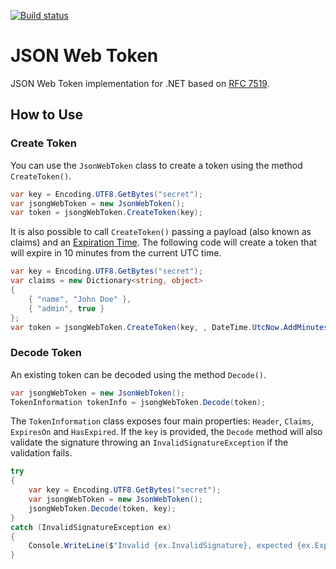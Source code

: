 [![Build status](https://ci.appveyor.com/api/projects/status/o9gplvau6o6582wj/branch/master?svg=true)](https://ci.appveyor.com/project/vmrocha/jwt/branch/master)

# JSON Web Token

JSON Web Token implementation for .NET based on [RFC 7519](https://tools.ietf.org/html/rfc7519).

## How to Use

### Create Token

You can use the `JsonWebToken` class to create a token using the method `CreateToken()`.

```cs
var key = Encoding.UTF8.GetBytes("secret");
var jsongWebToken = new JsonWebToken();
var token = jsongWebToken.CreateToken(key);
```

It is also possible to call `CreateToken()` passing a payload (also known as claims) and an [Expiration Time](https://tools.ietf.org/html/rfc7519#section-4.1.4). The following code will create a token that will expire in 10 minutes from the current UTC time.

```cs
var key = Encoding.UTF8.GetBytes("secret");
var claims = new Dictionary<string, object>
{
    { "name", "John Doe" },
    { "admin", true }
};
var token = jsongWebToken.CreateToken(key, , DateTime.UtcNow.AddMinutes(10));
```

### Decode Token

An existing token can be decoded using the method `Decode()`.

```cs
var jsongWebToken = new JsonWebToken();
TokenInformation tokenInfo = jsongWebToken.Decode(token);
```

The `TokenInformation` class exposes four main properties: `Header`, `Claims`, `ExpiresOn` and `HasExpired`. If the `key` is provided, the `Decode` method will also validate the signature throwing an `InvalidSignatureException` if the validation fails.

```cs
try
{
    var key = Encoding.UTF8.GetBytes("secret");
    var jsongWebToken = new JsonWebToken();
    jsongWebToken.Decode(token, key);
}
catch (InvalidSignatureException ex)
{
    Console.WriteLine($"Invalid {ex.InvalidSignature}, expected {ex.ExpectedSignature}.");
}
```
